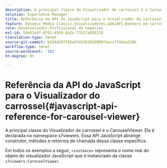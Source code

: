 ```yaml
---
description: A principal classe do Visualizador de carrossel é o CarouselViewer. Ela é declarada no namespace s7viewers. Essa API JavaScript abrange construtor, métodos e retornos de chamada dessa classe específica.
solution: Experience Manager
title: Referência da API do JavaScript para o Visualizador do carrossel
feature: Dynamic Media Classic,Visualizadores,SDK/API,Banners em carrossel
role: Desenvolvedor,Profissional de negócios
exl-id: 58e01a97-0761-4569-8a2e-77b17a55521d
translation-type: tm+mt
source-git-commit: b4344397f82eb7d2d61020909f4acc7fddea210b
workflow-type: tm+mt
source-wordcount: '102'
ht-degree: 0%

---
```


# Referência da API do JavaScript para o Visualizador do carrossel{#javascript-api-reference-for-carousel-viewer}

A principal classe do Visualizador de carrossel é o CarouselViewer. Ela é declarada no namespace s7viewers. Essa API JavaScript abrange construtor, métodos e retornos de chamada dessa classe específica.

Em todos os exemplos a seguir, `<instance>` representa o nome real do objeto do visualizador JavaScript que é instanciado da classe `s7viewers.CarouselViewer`.
